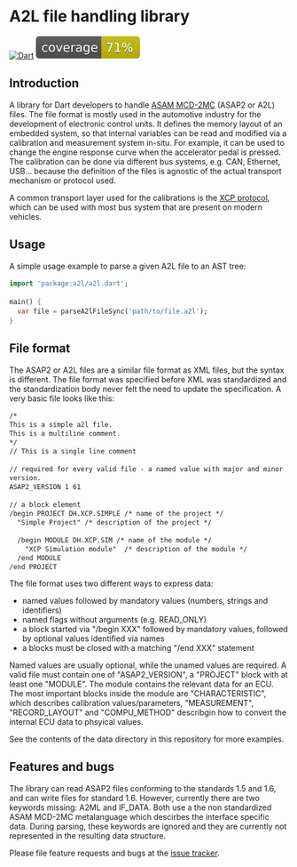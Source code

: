 # A2L file handling library
[![Dart](https://github.com/domohuhn/a2l/actions/workflows/dart.yml/badge.svg)](https://github.com/domohuhn/a2l/actions/workflows/dart.yml)
![Coverage](coverage_badge.svg)
## Introduction
A library for Dart developers to handle [ASAM MCD-2MC](https://www.asam.net/standards/detail/mcd-2-mc/) (ASAP2 or A2L) files.
The file format is mostly used in the automotive industry for the development of electronic control units.
It defines the memory layout of an embedded system, so that internal variables can be read and modified via 
a calibration and measurement system in-situ. For example, it can be used to change the engine response curve 
when the accelerator pedal is pressed. The calibration can be done via different bus systems, e.g. CAN, Ethernet, USB... 
because the definition of the files is agnostic of the actual transport mechanism or protocol used.

A common transport layer used for the calibrations is the [XCP protocol](https://en.wikipedia.org/wiki/XCP_(protocol)), which can be used
with most bus system that are present on modern vehicles.

## Usage

A simple usage example to parse a given A2L file to an AST tree:

```dart
import 'package:a2l/a2l.dart';

main() {
  var file = parseA2lFileSync('path/to/file.a2l');
}
```


## File format

The ASAP2 or A2L files are a similar file format as XML files, but the syntax is different. The file format was specified before XML was standardized and the standardization body never felt the need to update the specification.
A very basic file looks like this:
```
/* 
This is a simple a2l file.
This is a multiline comment.                            
*/
// This is a single line comment

// required for every valid file - a named value with major and minor version.
ASAP2_VERSION 1 61

// a block element
/begin PROJECT DH.XCP.SIMPLE /* name of the project */
  "Simple Project" /* description of the project */

  /begin MODULE DH.XCP.SIM /* name of the module */
    "XCP Simulation module"  /* description of the module */
  /end MODULE
/end PROJECT
```

The file format uses two different ways to express data:
 - named values followed by mandatory values (numbers, strings and identifiers)
 - named flags without arguments (e.g. READ_ONLY)
 - a block started via "/begin XXX" followed by mandatory values, followed by optional values identified via names
 - a blocks must be closed with a matching "/end XXX" statement

Named values are usually optional, while the unamed values are required. A valid file must contain one of "ASAP2_VERSION", a "PROJECT" block with at least one "MODULE". The module contains the relevant data for an ECU.
The most important blocks inside the module are "CHARACTERISTIC", which describes calibration values/parameters, "MEASUREMENT", "RECORD_LAYOUT" and "COMPU_METHOD" describgin how to convert the internal ECU data to phsyical values.

See the contents of the data directory in this repository for more examples.

## Features and bugs

The library can read ASAP2 files conforming to the standards 1.5 and 1.6, and can write files for standard 1.6.
However, currently there are two keywords missing: A2ML and IF_DATA. Both use a the non standardized ASAM MCD-2MC metalanguage
which descirbes the interface specific data. During parsing, these keywords are ignored and they are currently not represented in the
resulting data structure.

Please file feature requests and bugs at the [issue tracker][tracker].

[tracker]: http://example.com/issues/replaceme
